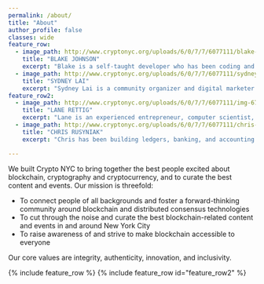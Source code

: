 ```yaml
---
permalink: /about/
title: "About"
author_profile: false
classes: wide
feature_row:
  - image_path: http://www.cryptonyc.org/uploads/6/0/7/7/6077111/blake-johnson-crypto-nyc_orig.jpg
    title: "BLAKE JOHNSON"
    excerpt: "Blake is a self-taught developer who has been coding and teaching others to code for the past 6 years. He was one of the first employees of the Flatiron School and led its partnership with the Tech Talent Pipeline of NYC creating a free version of the Flatiron School’s flagship boot camp for underrepresented minorities in tech at a satellite campus in Brooklyn. He bought his first bitcoin in 2013 and has been deep down the rabbit hole ever since."
  - image_path: http://www.cryptonyc.org/uploads/6/0/7/7/6077111/sydney-lai-crypto-nyc_orig.png
    title: "SYDNEY LAI"
    excerpt: "Sydney Lai is a community organizer and digital marketer with an award-winning background in sales and business development. Sydney has been named an LGBT Technology Leader 2016 by The White House, Office of Science and Technology Policy and is a TEDx Speaker on creating innovation within communities. After graduating from the University of California, Berkeley, she worked in asset management and banking at Credit Suisse and Wells Fargo, joined a VC, and then Head of Business at Audacy, a space satellite startup. She now is a founder of an ICO marketing agency and co-founder at Crypto NYC."
feature_row2:
  - image_path: http://www.cryptonyc.org/uploads/6/0/7/7/6077111/img-6793_orig.jpg
    title: "LANE RETTIG"
    excerpt: "Lane is an experienced entrepreneur, computer scientist, investor, and educator based in New York City. He worked in quant finance at D. E. Shaw & Co., a New York-based hedge fund, as a software developer and quantitative analyst in Manhattan and Hong Kong. He holds an MBA in entrepreneurial management from the Wharton School and an MA in international studies from the Lauder Institute at the University of Pennsylvania. Lane co-founded Seratis, a healthcare communication and care coordination platform, which was acquired in 2016. He currently works as a blockchain evangelist and core developer, and writes at Etherean."
  - image_path: http://www.cryptonyc.org/uploads/6/0/7/7/6077111/chris-rusyniak-crypto-nyc_orig.jpg   
    title: "CHRIS RUSYNIAK"
    excerpt: "Chris has been building ledgers, banking, and accounting systems for a long time. Growing up he designed and developed accounts receivable, billing, and inventory systems at small businesses and community organizations. There he built some of his first mobile apps on Windows PocketPC 2003.  At the Boston College Carroll School of Management he studied Computer Science, Finance, and Accounting. He started a software consulting firm at BC with his friends that built some of the first iOS and Android apps. He recently left his 6 year gig at PwC Advisory as a banking software architect to co-found and help run CryptoNYC full time. Chris is passionate about financial transparency, community credit, history and philosophy."

---
```


We built Crypto NYC to bring together the best people excited about blockchain, cryptography and cryptocurrency, and to curate the best content and events. Our mission is threefold:
- To connect people of all backgrounds and foster a forward-thinking community around blockchain and distributed consensus technologies
- To cut through the noise and curate the best blockchain-related content and events in and around New York City
- To raise awareness of and strive to make blockchain accessible to everyone

Our core values are integrity, authenticity, innovation, and inclusivity.

{% include feature_row %}
{% include feature_row id="feature_row2" %}
